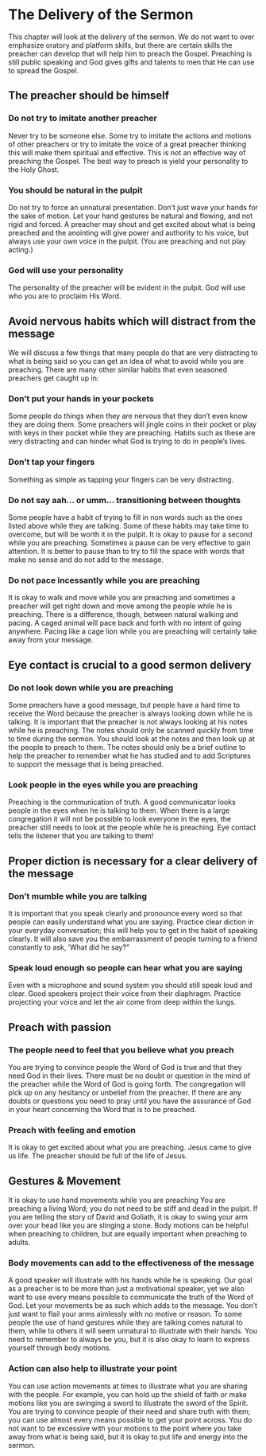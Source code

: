 # The Delivery of the Sermon

This chapter will look at the delivery of the sermon. We do not want to over emphasize oratory and platform skills, but there are certain skills the preacher can develop that will help him to preach the Gospel. Preaching is still public speaking and God gives gifts and talents to men that He can use to spread the Gospel.

## The preacher should be himself

### Do not try to imitate another preacher

Never try to be someone else. Some try to imitate the actions and motions of other preachers or try to imitate the voice of a great preacher thinking this will make them spiritual and effective. This is not an effective way of preaching the Gospel. The best way to preach is yield your personality to the Holy Ghost.

### You should be natural in the pulpit 

Do not try to force an unnatural presentation. Don’t just wave your hands for the sake of motion. Let your hand gestures be natural and flowing, and not rigid and forced. A preacher may shout and get excited about what is being preached and the anointing will give power and authority to his voice, but always use your own voice in the pulpit. (You are preaching and not play acting.)

### God will use your personality

The personality of the preacher will be evident in the pulpit. God will use who you are to proclaim His Word.

## Avoid nervous habits which will distract from the message

We will discuss a few things that many people do that are very distracting to what is being said so you can get an idea of what to avoid while you are preaching. There are many other similar habits that even seasoned preachers get caught up in:

### Don’t put your hands in your pockets

Some people do things when they are nervous that they don’t even know they are doing them. Some preachers will jingle coins in their pocket or play with keys in their pocket while they are preaching. Habits such as these are very distracting and can hinder what God is trying to do in people’s lives.

### Don’t tap your fingers

Something as simple as tapping your fingers can be very distracting.

### Do not say aah… or umm… transitioning between thoughts

Some people have a habit of trying to fill in non words such as the ones listed above while they are talking. Some of these habits may take time to overcome, but will be worth it in the pulpit. It is okay to pause for a second while you are preaching. Sometimes a pause can be very effective to gain attention. It is better to pause than to try to fill the space with words that make no sense and do not add to the message.

### Do not pace incessantly while you are preaching

It is okay to walk and move while you are preaching and sometimes a preacher will get right down and move among the people while he is preaching. There is a difference, though, between natural walking and pacing. A caged animal will pace back and forth with no intent of going anywhere. Pacing like a cage lion while you are preaching will certainly take away from your message.

## Eye contact is crucial to a good sermon delivery

### Do not look down while you are preaching 

Some preachers have a good message, but people have a hard time to receive the Word because the preacher is always looking down while he is talking. It is important that the preacher is not always looking at his notes while he is preaching. The notes should only be scanned quickly from time to time during the sermon. You should look at the notes and then look up at the people to preach to them. The notes should only be a brief outline to help the preacher to remember what he has studied and to add Scriptures to support the message that is being preached.

### Look people in the eyes while you are preaching

Preaching is the communication of truth. A good communicator looks people in the eyes when he is talking to them. When there is a large congregation it will not be possible to look everyone in the eyes, the preacher still needs to look at the people while he is preaching. Eye contact tells the listener that you are talking to them!

## Proper diction is necessary for a clear delivery of the message

### Don’t mumble while you are talking

It is important that you speak clearly and pronounce every word so that people can easily understand what you are saying. Practice clear diction in your everyday conversation; this will help you to get in the habit of speaking clearly. It will also save you the embarrassment of people turning to a friend constantly to ask, ‘What did he say?”

### Speak loud enough so people can hear what you are saying

Even with a microphone and sound system you should still speak loud and clear. Good speakers project their voice from their diaphragm. Practice projecting your voice and let the air come from deep within the lungs.

## Preach with passion

### The people need to feel that you believe what you preach

You are trying to convince people the Word of God is true and that they need God in their lives. There must be no doubt or question in the mind of the preacher while the Word of God is going forth. The congregation will pick up on any hesitancy or unbelief from the preacher. If there are any doubts or questions you need to pray until you have the assurance of God in your heart concerning the Word that is to be preached.

### Preach with feeling and emotion

It is okay to get excited about what you are preaching. Jesus came to give us life. The preacher should be full of the life of Jesus.

## Gestures & Movement

It is okay to use hand movements while you are preaching You are preaching a living Word; you do not need to be stiff and dead in the pulpit. If you are telling the story of David and Goliath, it is okay to swing your arm over your head like you are slinging a stone. Body motions can be helpful when preaching to children, but are equally important when preaching to adults.

### Body movements can add to the effectiveness of the message

A good speaker will illustrate with his hands while he is speaking. Our goal as a preacher is to be more than just a motivational speaker, yet we also want to use every means possible to communicate the truth of the Word of God. Let your movements be as such which adds to the message. You don’t just want to flail your arms aimlessly with no motive or reason. To some people the use of hand gestures while they are talking comes natural to them, while to others it will seem unnatural to illustrate with their hands. You need to remember to always be you, but it is also okay to learn to express yourself through body motions.

### Action can also help to illustrate your point

You can use action movements at times to illustrate what you are sharing with the people. For example, you can hold up the shield of faith or make motions like you are swinging a sword to illustrate the sword of the Spirit. You are trying to convince people of their need and share truth with them; you can use almost every means possible to get your point across. You do not want to be excessive with your motions to the point where you take away from what is being said, but it is okay to put life and energy into the sermon.
